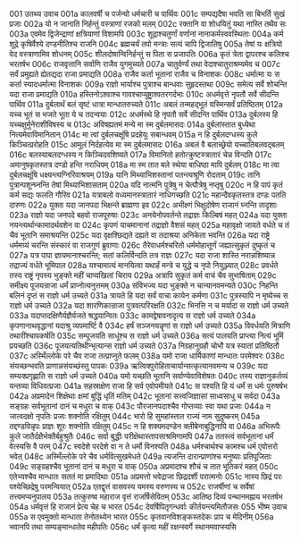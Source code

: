 001  उतथ्य उवाच
001a कालवर्षी च पर्जन्यो धर्मचारी च पार्थिवः
001c सम्पद्यदैषा भवति सा बिभर्ति सुखं प्रजाः
002a यो न जानाति निर्हन्तुं वस्त्राणां रजको मलम्
002c रक्तानि वा शोधयितुं यथा नास्ति तथैव सः
003a एवमेव द्विजेन्द्राणां क्षत्रियाणां विशामपि
003c शूद्राश्चतुर्णां वर्णानां नानाकर्मस्ववस्थिताः
004a कर्म शूद्रे कृषिर्वैश्ये दण्डनीतिश्च राजनि
004c ब्रह्मचर्यं तपो मन्त्राः सत्यं चापि द्विजातिषु
005a तेषां यः क्षत्रियो वेद वस्त्राणामिव शोधनम्
005c शीलदोषान्विनिर्हन्तुं स पिता स प्रजापतिः
006a कृतं त्रेता द्वापरश्च कलिश्च भरतर्षभ
006c राजवृत्तानि सर्वाणि राजैव युगमुच्यते
007a चातुर्वर्ण्यं तथा वेदाश्चातुराश्रम्यमेव च
007c सर्वं प्रमुह्यते ह्येतद्यदा राजा प्रमाद्यति
008a राजैव कर्ता भूतानां राजैव च विनाशकः
008c धर्मात्मा यः स कर्ता स्यादधर्मात्मा विनाशकः
009a राज्ञो भार्याश्च पुत्राश्च बान्धवाः सुहृदस्तथा
009c समेत्य सर्वे शोचन्ति यदा राजा प्रमाद्यति
010a हस्तिनोऽश्वाश्च गावश्चाप्युष्ट्राश्वतरगर्दभाः
010c अधर्मवृत्ते नृपतौ सर्वे सीदन्ति पार्थिव
011a दुर्बलार्थं बलं सृष्टं धात्रा मान्धातरुच्यते
011c अबलं तन्महद्भूतं यस्मिन्सर्वं प्रतिष्ठितम्
012a यच्च भूतं स भजते भूता ये च तदन्वयाः
012c अधर्मस्थे हि नृपतौ सर्वे सीदन्ति पार्थिव
013a दुर्बलस्य हि यच्चक्षुर्मुनेराशीविषस्य च
013c अविषह्यतमं मन्ये मा स्म दुर्बलमासदः
014a दुर्बलांस्तात बुध्येथा नित्यमेवाविमानितान्
014c मा त्वां दुर्बलचक्षूंषि प्रदहेयुः सबान्धवम्
015a न हि दुर्बलदग्धस्य कुले किञ्चित्प्ररोहति
015c आमूलं निर्दहत्येव मा स्म दुर्बलमासदः
016a अबलं वै बलाच्छ्रेयो यच्चातिबलवद्बलम्
016c बलस्याबलदग्धस्य न किञ्चिदवशिष्यते
017a विमानितो हतोत्क्रुष्टस्त्रातारं चेन्न विन्दति
017c अमानुषकृतस्तत्र दण्डो हन्ति नराधिपम्
018a मा स्म तात बले स्थेया बाधिष्ठा मापि दुर्बलम्
018c मा त्वा दुर्बलचक्षूंषि धक्ष्यन्त्यग्निरिवाश्रयम्
019a यानि मिथ्याभिशस्तानां पतन्त्यश्रूणि रोदताम्
019c तानि पुत्रान्पशून्घ्नन्ति तेषां मिथ्याभिशासताम्
020a यदि नात्मनि पुत्रेषु न चेत्पौत्रेषु नप्तृषु
020c न हि पापं कृतं कर्म सद्यः फलति गौरिव
021a यत्राबलो वध्यमानस्त्रातारं नाधिगच्छति
021c महान्दैवकृतस्तत्र दण्डः पतति दारुणः
022a युक्ता यदा जानपदा भिक्षन्ते ब्राह्मणा इव
022c अभीक्ष्णं भिक्षुदोषेण राजानं घ्नन्ति तादृशाः
023a राज्ञो यदा जनपदे बहवो राजपूरुषाः
023c अनयेनोपवर्तन्ते तद्राज्ञः किल्बिषं महत्
024a यदा युक्ता नयन्त्यर्थान्कामादर्थवशेन वा
024c कृपणं याचमानानां तद्राज्ञो वैशसं महत्
025a महावृक्षो जायते वर्धते च तं चैव भूतानि समाश्रयन्ति
025c यदा वृक्षश्छिद्यते दह्यते वा तदाश्रया अनिकेता भवन्ति
026a यदा राष्ट्रे धर्ममग्र्यं चरन्ति संस्कारं वा राजगुणं ब्रुवाणाः
026c तैरेवाधर्मश्चरितो धर्ममोहात्तूर्णं जह्यात्सुकृतं दुष्कृतं च
027a यत्र पापा ज्ञायमानाश्चरन्ति; सतां कलिर्विन्दति तत्र राज्ञः
027c यदा राजा शास्ति नरान्नशिष्यान्न तद्राज्यं वर्धते भूमिपाल
028a यश्चामात्यं मानयित्वा यथार्हं मन्त्रे च युद्धे च नृपो नियुञ्ज्यात्
028c प्रवर्धते तस्य राष्ट्रं नृपस्य भुङ्क्ते महीं चाप्यखिलां चिराय
029a अत्रापि सुकृतं कर्म वाचं चैव सुभाषिताम्
029c समीक्ष्य पूजयन्राजा धर्मं प्राप्नोत्यनुत्तमम्
030a संविभज्य यदा भुङ्क्ते न चान्यानवमन्यते
030c निहन्ति बलिनं दृप्तं स राज्ञो धर्म उच्यते
031a त्रायते हि यदा सर्वं वाचा कायेन कर्मणा
031c पुत्रस्यापि न मृष्येच्च स राज्ञो धर्म उच्यते
032a यदा शारणिकान्राजा पुत्रवत्परिरक्षति
032c भिनत्ति न च मर्यादां स राज्ञो धर्म उच्यते
033a यदाप्तदक्षिणैर्यज्ञैर्यजते श्रद्धयान्वितः
033c कामद्वेषावनादृत्य स राज्ञो धर्म उच्यते
034a कृपणानाथवृद्धानां यदाश्रु व्यपमार्ष्टि वै
034c हर्षं सञ्जनयन्नॄणां स राज्ञो धर्म उच्यते
035a विवर्धयति मित्राणि तथारींश्चापकर्षति
035c सम्पूजयति साधूंश्च स राज्ञो धर्म उच्यते
036a सत्यं पालयति प्राप्त्या नित्यं भूमिं प्रयच्छति
036c पूजयत्यतिथीन्भृत्यान्स राज्ञो धर्म उच्यते
037a निग्रहानुग्रहौ चोभौ यत्र स्यातां प्रतिष्ठितौ
037c अस्मिँल्लोके परे चैव राजा तत्प्राप्नुते फलम्
038a यमो राजा धार्मिकाणां मान्धातः परमेश्वरः
038c संयच्छन्भवति प्राणान्नसंयच्छंस्तु पापकः
039a ऋत्विक्पुरोहिताचार्यान्सत्कृत्यानवमन्य च
039c यदा सम्यक्प्रगृह्णाति स राज्ञो धर्म उच्यते
040a यमो यच्छति भूतानि सर्वाण्येवाविशेषतः
040c तस्य राज्ञानुकर्तव्यं यन्तव्या विधिवत्प्रजाः
041a सहस्राक्षेण राजा हि सर्व एवोपमीयते
041c स पश्यति हि यं धर्मं स धर्मः पुरुषर्षभ
042a अप्रमादेन शिक्षेथाः क्षमां बुद्धिं धृतिं मतिम्
042c भूतानां सत्त्वजिज्ञासां साध्वसाधु च सर्वदा
043a सङ्ग्रहः सर्वभूतानां दानं च मधुरा च वाक्
043c पौरजानपदाश्चैव गोप्तव्याः स्वा यथा प्रजाः
044a न जात्वदक्षो नृपतिः प्रजाः शक्नोति रक्षितुम्
044c भारो हि सुमहांस्तात राज्यं नाम सुदुष्करम्
045a तद्दण्डविन्नृपः प्राज्ञः शूरः शक्नोति रक्षितुम्
045c न हि शक्यमदण्डेन क्लीबेनाबुद्धिनापि वा
046a अभिरूपैः कुले जातैर्दक्षैर्भक्तैर्बहुश्रुतैः
046c सर्वा बुद्धीः परीक्षेथास्तापसाश्रमिणामपि
047a ततस्त्वं सर्वभूतानां धर्मं वेत्स्यसि वै परम्
047c स्वदेशे परदेशे वा न ते धर्मो विनश्यति
048a धर्मश्चार्थश्च कामश्च धर्म एवोत्तरो भवेत्
048c अस्मिँल्लोके परे चैव धर्मवित्सुखमेधते
049a त्यजन्ति दारान्प्राणांश्च मनुष्याः प्रतिपूजिताः
049c सङ्ग्रहश्चैव भूतानां दानं च मधुरा च वाक्
050a अप्रमादश्च शौचं च तात भूतिकरं महत्
050c एतेभ्यश्चैव मान्धातः सततं मा प्रमादिथाः
051a अप्रमत्तो भवेद्राजा छिद्रदर्शी परात्मनोः
051c नास्य छिद्रं परः पश्येच्छिद्रेषु परमन्वियात्
052a एतद्वृत्तं वासवस्य यमस्य वरुणस्य च
052c राजर्षीणां च सर्वेषां तत्त्वमप्यनुपालय
053a तत्कुरुष्व महाराज वृत्तं राजर्षिसेवितम्
053c आतिष्ठ दिव्यं पन्थानमह्नाय भरतर्षभ
054a धर्मवृत्तं हि राजानं प्रेत्य चेह च भारत
054c देवर्षिपितृगन्धर्वाः कीर्तयन्त्यमितौजसः
055  भीष्म उवाच
055a स एवमुक्तो मान्धाता तेनोतथ्येन भारत
055c कृतवानविशङ्कस्तदेकः प्राप च मेदिनीम्
056a भवानपि तथा सम्यङ्मान्धातेव महीपतिः
056c धर्मं कृत्वा महीं रक्षन्स्वर्गे स्थानमवाप्स्यसि

